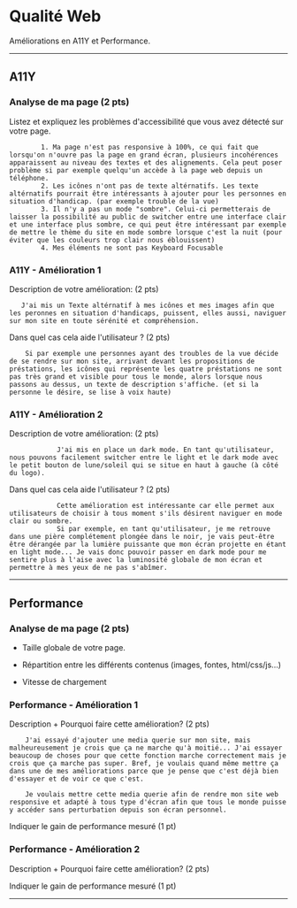 # Qualité Web

Améliorations en A11Y et Performance.

---

## A11Y

### Analyse de ma page (2 pts)

Listez et expliquez les problèmes d'accessibilité que vous avez détecté sur votre page.

            1. Ma page n'est pas responsive à 100%, ce qui fait que lorsqu'on n'ouvre pas la page en grand écran, plusieurs incohérences apparaissent au niveau des textes et des alignements. Cela peut poser problème si par exemple quelqu'un accède à la page web depuis un téléphone.
            2. Les icônes n'ont pas de texte altérnatifs. Les texte altérnatifs pourrait être intéressants à ajouter pour les personnes en situation d'handicap. (par exemple trouble de la vue)
            3. Il n'y a pas un mode "sombre". Celui-ci permetterais de laisser la possibilité au public de switcher entre une interface clair et une interface plus sombre, ce qui peut être intéressant par exemple de mettre le thème du site en mode sombre lorsque c'est la nuit (pour éviter que les couleurs trop clair nous éblouissent)
            4. Mes éléments ne sont pas Keyboard Focusable

### A11Y - Amélioration 1

Description de votre amélioration: (2 pts)

       J'ai mis un Texte altérnatif à mes icônes et mes images afin que les peronnes en situation d'handicaps, puissent, elles aussi, naviguer sur mon site en toute sérénité et compréhension.

Dans quel cas cela aide l'utilisateur ? (2 pts)

        Si par exemple une personnes ayant des troubles de la vue décide de se rendre sur mon site, arrivant devant les propositions de préstations, les icônes qui représente les quatre préstations ne sont pas très grand et visible pour tous le monde, alors lorsque nous passons au dessus, un texte de description s'affiche. (et si la personne le désire, se lise à voix haute)

### A11Y - Amélioration 2

Description de votre amélioration: (2 pts)

                J'ai mis en place un dark mode. En tant qu'utilisateur, nous pouvons facilement switcher entre le light et le dark mode avec le petit bouton de lune/soleil qui se situe en haut à gauche (à côté du logo).

Dans quel cas cela aide l'utilisateur ? (2 pts)

                Cette amélioration est intéressante car elle permet aux utilisateurs de choisir à tous moment s'ils désirent naviguer en mode clair ou sombre. 
                Si par exemple, en tant qu'utilisateur, je me retrouve dans une pière complétement plongée dans le noir, je vais peut-être être dérangée par la lumière puissante que mon écran projette en étant en light mode... Je vais donc pouvoir passer en dark mode pour me sentire plus à l'aise avec la luminosité globale de mon écran et permettre à mes yeux de ne pas s'abîmer.
---

## Performance

### Analyse de ma page (2 pts)

- Taille globale de votre page.

- Répartition entre les différents contenus (images, fontes, html/css/js...)

- Vitesse de chargement

### Performance - Amélioration 1

Description + Pourquoi faire cette amélioration? (2 pts)

        J'ai essayé d'ajouter une media querie sur mon site, mais malheureusement je crois que ça ne marche qu'à moitié... J'ai essayer beaucoup de choses pour que cette fonction marche correctement mais je crois que ça marche pas super. Bref, je voulais quand même mettre ça dans une de mes améliorations parce que je pense que c'est déjà bien d'essayer et de voir ce que c'est.

        Je voulais mettre cette media querie afin de rendre mon site web responsive et adapté à tous type d'écran afin que tous le monde puisse y accéder sans perturbation depuis son écran personnel.


Indiquer le gain de performance mesuré (1 pt)

### Performance - Amélioration 2

Description + Pourquoi faire cette amélioration? (2 pts)



Indiquer le gain de performance mesuré (1 pt)

---